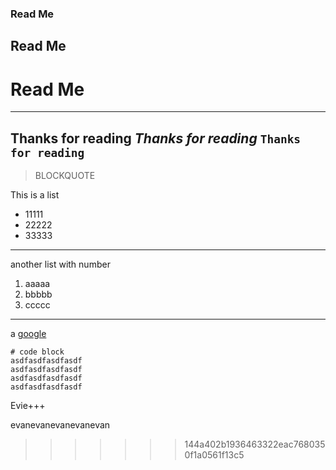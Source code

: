 ### Read Me
## Read Me
# Read Me
---
**Thanks for reading**
*Thanks for reading*
`Thanks for reading`
---
> BLOCKQUOTE

This is a list
* 11111
* 22222
* 33333
---
another list with number
1. aaaaa
2. bbbbb
3. ccccc
---
a [google](www.google.com)

```
# code block
asdfasdfasdfasdf
asdfasdfasdfasdf
asdfasdfasdfasdf
asdfasdfasdfasdf
```

Evie+++


evanevanevanevanevan
>>>>>>> 144a402b1936463322eac7680350f1a0561f13c5
